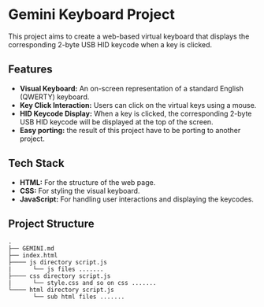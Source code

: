# Gemini Keyboard Project

This project aims to create a web-based virtual keyboard that displays the corresponding 2-byte USB HID keycode when a key is clicked.

## Features

*   **Visual Keyboard:** An on-screen representation of a standard English (QWERTY) keyboard.
*   **Key Click Interaction:** Users can click on the virtual keys using a mouse.
*   **HID Keycode Display:** When a key is clicked, the corresponding 2-byte USB HID keycode will be displayed at the top of the screen.
*   **Easy porting:** the result of this project have to be porting to another project. 

## Tech Stack

*   **HTML:** For the structure of the web page.
*   **CSS:** For styling the visual keyboard.
*   **JavaScript:** For handling user interactions and displaying the keycodes.

## Project Structure

```
.
├── GEMINI.md
├── index.html
├──── js directory script.js
|      └── js files .......
├──── css directory script.js
|      └── style.css and so on css .......
└──── html directory script.js
       └── sub html files .......
```
